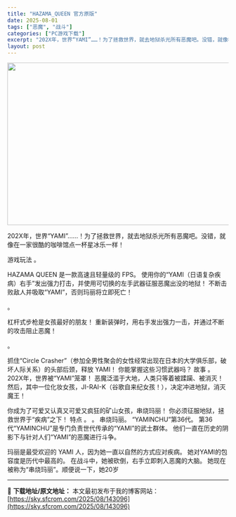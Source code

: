 ```yaml
---
title: "HAZAMA_QUEEN 官方原版"
date: 2025-08-01
tags: ["恶魔", "战斗"]
categories: ["PC游戏下载"]
excerpt: "202X年，世界“YAMI”……！为了拯救世界，就去地狱杀光所有恶魔吧。没错，就像在一家很酷的咖啡馆点一杯星冰乐一样！ 游戏玩法 。 HAZAMA QUEEN 是一款高速且轻量级的 FPS。 使用你的“YAMI（日语复杂疾病）右手”发出强力打击，并使用可切换的左手武器征服恶魔出没的地狱！ 不断击败敌&hellip;"
layout: post
---
```


<img class="aligncenter size-full wp-image-143097" src="https://sky.sfcrom.com/wp-content/uploads/2025/08/202508010128433.webp" alt="" width="660" height="370" />

202X年，世界“YAMI”……！为了拯救世界，就去地狱杀光所有恶魔吧。没错，就像在一家很酷的咖啡馆点一杯星冰乐一样！

游戏玩法
。

HAZAMA QUEEN 是一款高速且轻量级的 FPS。
使用你的“YAMI（日语复杂疾病）右手”发出强力打击，并使用可切换的左手武器征服恶魔出没的地狱！
不断击败敌人并吸取“YAMI”，否则玛丽将立即死亡！

。

杠杆式步枪是女孩最好的朋友！
重新装弹时，用右手发出强力一击，并通过不断的攻击阻止恶魔！

。

抓住“Circle Crasher”（参加全男性聚会的女性经常出现在日本的大学俱乐部，破坏人际关系）的头部后颈，释放 YAMI！
你能掌握这些习惯武器吗？
故事
。
202X年，世界被“YAMI”笼罩！
恶魔泛滥于大地，人类只等着被蹂躏、被消灭！
然后，其中一位化妆女孩，JI-RAI-K（谷歌自来纪女孩！），决定冲进地狱，消灭魔王！

你成为了可爱又认真又可爱又疯狂的矿山女孩，串烧玛丽！
你必须征服地狱，拯救世界于“疾病”之下！
特点
。
。
串烧玛丽。
“YAMINCHU”第36代。
第36代“YAMINCHU”是专门负责世代传承的“YAMI”的武士群体。
他们一直在历史的阴影下与针对人们“YAMI”的恶魔进行斗争。

玛丽是最受欢迎的 YAMI 人，因为她一直以自然的方式应对疾病。
她对YAMI的包容度是历代中最高的。
在战斗中，她被砍倒，右手立即刺入恶魔的大脑。
她现在被称为“串烧玛丽”。顺便说一下，她20岁

---
📖 **下载地址/原文地址：** 本文最初发布于我的博客网站：[https://sky.sfcrom.com/2025/08/143096](https://sky.sfcrom.com/2025/08/143096)
